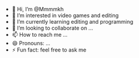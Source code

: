 - 👋 Hi, I’m @Mmmmkh
- 👀 I’m interested in video games and editing 
- 🌱 I’m currently learning editing and programming 
- 💞️ I’m looking to collaborate on ...
- 📫 How to reach me ...
- 😄 Pronouns: ...
- ⚡ Fun fact: feel free to ask me 

<!---
Mmmmkh/Mmmmkh is a ✨ special ✨ repository because its `README.md` (this file) appears on your GitHub profile.
You can click the Preview link to take a look at your changes.
--->
